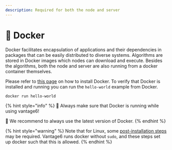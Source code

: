 ```yaml
---
description: Required for both the node and server
---
```


# 🐳 Docker

Docker facilitates encapsulation of applications and their dependencies in packages that can be easily distributed to diverse systems. Algorithms are stored in Docker images which nodes can download and execute. Besides the algorithms, both the node and server are also running from a docker container themselves.&#x20;

Please refer to [this page](https://docs.docker.com/engine/install/) on how to install Docker. To verify that Docker is installed and running you can run the `hello-world` example from Docker.

```bash
docker run hello-world
```

{% hint style="info" %}
🐳 Always make sure that Docker is running while using vantage6!

🐳 We recommend to always use the latest version of Docker.
{% endhint %}

{% hint style="warning" %}
Note that for Linux, some [post-installation steps](https://docs.docker.com/engine/install/linux-postinstall/) may be required. Vantage6 runs docker without `sudo`, and these steps set up docker such that this is allowed.
{% endhint %}
